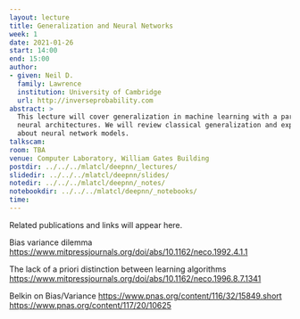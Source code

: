 ```yaml
---
layout: lecture
title: Generalization and Neural Networks
week: 1
date: 2021-01-26
start: 14:00
end: 15:00
author:
- given: Neil D.
  family: Lawrence
  institution: University of Cambridge
  url: http://inverseprobability.com
abstract: >
  This lecture will cover generalization in machine learning with a particular focus on
  neural architectures. We will review classical generalization and explore what's different
  about neural network models.
talkscam:
room: TBA
venue: Computer Laboratory, William Gates Building
postdir: ../../../mlatcl/deepnn/_lectures/
slidedir: ../../../mlatcl/deepnn/slides/
notedir: ../../../mlatcl/deepnn/_notes/
notebookdir: ../../../mlatcl/deepnn/_notebooks/
time:
---
```


Related publications and links will appear here.

Bias variance dilemma
<https://www.mitpressjournals.org/doi/abs/10.1162/neco.1992.4.1.1>

The lack of a priori distinction between learning algorithms
<https://www.mitpressjournals.org/doi/abs/10.1162/neco.1996.8.7.1341>

Belkin on Bias/Variance
<https://www.pnas.org/content/116/32/15849.short>
<https://www.pnas.org/content/117/20/10625>
